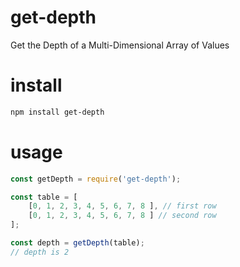 # get-depth
Get the Depth of a Multi-Dimensional Array of Values

# install
```bash
npm install get-depth
```

# usage
```javascript
const getDepth = require('get-depth');

const table = [
    [0, 1, 2, 3, 4, 5, 6, 7, 8 ], // first row
    [0, 1, 2, 3, 4, 5, 6, 7, 8 ] // second row
];

const depth = getDepth(table);
// depth is 2
```